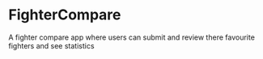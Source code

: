 # FighterCompare
A fighter compare app where users can submit and review there favourite fighters and see statistics
